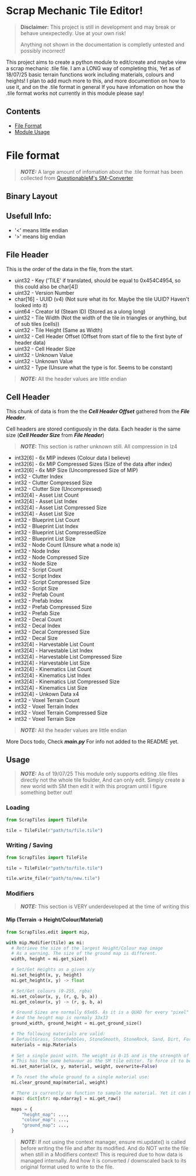 # Scrap Mechanic Tile Editor!

> **Disclaimer:** This project is still in development and may break or behave unexpectedly. Use at your own risk!
> 
> Anything not shown in the documentation is completly untested and possibly incorrect!

This project aims to create a python module to edit/create and maybe view a scrap mechanic .tile file.
I am a LONG way of completing this, Yet as of 18/07/25 basic terrain functions work including materials, colours and heights!
I plan to add much more to this, and more documention on how to use it, and on the .tile format in general
If you have infomation on how the .tile format works not currently in this module please say!

## Contents
- [File Format](#file-format)
- [Module Usage](#usage)


# File format
> **_NOTE:_** A large amount of infomation about the .tile format has been collected from [QuestionableM's SM-Converter](https://github.com/QuestionableM/SM-Converter/)

## Binary Layout

## Usefull Info:
- '<' means little endian
- '>' means big endian


## File Header
This is the order of the data in the file, from the start.

- uint32    - Key ('TILE' if translated, should be equal to 0x454C4954, so this could also be char[4])
- uint32    - Version Number
- char[16]  - UUID (v4) (Not sure what its for. Maybe the tile UUID? Haven't looked into it)
- uint64    - Creator Id (Steam ID) (Stored as a ulong long)
- uint32    - Tile Width (Not the width of the tile in triangles or anything, but of sub tiles (cells))
- uint32    - Tile Height (Same as Width)
- uint32    - Cell Header Offset (Offset from start of file to the first byte of header data)
- uint32    - Cell Header Size
- uint32    - Unknown Value
- uint32    - Unknown Value
- uint32    - Type (Unsure what the type is for. Seems to be constant)

> **_NOTE:_** All the header values are little endian


## Cell Header
This chunk of data is from the the **_Cell Header Offset_** gathered from the **_File Header_**.

Cell headers are stored contiguosly in the data. Each header is the same size (**_Cell Header Size_** from **_File Header_**)

> **_NOTE:_** This section is rather unknown still. All compression in lz4

- int32[6]   - 6x MIP indexes (Colour data I believe)
- int32[6]   - 6x MIP Compressed Sizes (Size of the data after index)
- int32[6]   - 6x MIP Size (Uncompressed Size of MIP)
- int32      - Clutter Index
- int32      - Clutter Compressed Size
- int32      - Clutter Size (Uncompressed)
- int32[4]   - Asset List Count
- int32[4]   - Asset List Index
- int32[4]   - Asset List Compressed Size
- int32[4]   - Asset List Size
- int32      - Blueprint List Count
- int32      - Blueprint List Index
- int32      - Blueprint List CompressedSize
- int32      - Blueprint List Size
- int32      - Node Count (Unsure what a node is)
- int32      - Node Index
- int32      - Node Compressed Size
- int32      - Node Size
- int32      - Script Count
- int32      - Script Index
- int32      - Script Compressed Size
- int32      - Script Size
- int32      - Prefab Count
- int32      - Prefab Index
- int32      - Prefab Compressed Size
- int32      - Prefab Size
- int32      - Decal Count
- int32      - Decal Index
- int32      - Decal Compressed Size
- int32      - Decal Size
- int32[4]   - Harvestable List Count
- int32[4]   - Harvestable List Index
- int32[4]   - Harvestable List Compressed Size
- int32[4]   - Harvestable List Size
- int32[4]   - Kinematics List Count
- int32[4]   - Kinematics List Index
- int32[4]   - Kinematics List Compressed Size
- int32[4]   - Kinematics List Size
- int32[4]   - Unkown Data x4
- int32   - Voxel Terrain Count
- int32   - Voxel Terrain Index
- int32   - Voxel Terrain Compressed Size
- int32   - Voxel Terrain Size

> **_NOTE:_** All the header values are little endian

More Docs todo, Check **_main.py_** For info not added to the README yet.


## Usage

> **_NOTE:_** As of 19/07/25 This module only supports editing .tile files directly not the whole tile foulder, And can only edit. Simply create a new world with SM then edit it with this program until I figure something better out!

### Loading

```python
from ScrapTiles import TileFile

tile = TileFile(r"path/to/file.tile")
```

### Writing / Saving

```python
from ScrapTiles import TileFile

tile = TileFile(r"path/to/file.tile")

tile.write_file(r"path/to/new.tile")
```

### Modifiers
> **_NOTE:_** This section is VERY underdeveloped at the time of writing this

#### Mip (Terrain -> Height/Colour/Material)

```python
from ScrapTiles.edit import mip, 

with mip.Modifier(tile) as mi:
  # Retrieve the size of the largest Height/Colour map image
  # As a warning. The size of the ground map is different.
  width, height = mi.get_size()

  # Set/Get Heights as a given x/y
  mi.set_height(x, y, height)
  mi.get_height(x, y) -> float

  # Set/Get colours (0-255, rgba)
  mi.set_colour(x, y, (r, g, b, a))
  mi.get_colour(x, y) -> (r, g, b, a)

  # Ground Sizes are normally 65x65. As it is a QUAD for every "pixel" in the height map
  # And the height map is normaly 33x33
  ground_width, ground_height = mi.get_ground_size()

  # The following materials are valid:
  # DefaultGrass, StonePebbles, StoneSmooth, StoneRock, Sand, Dirt, ForrestGrass, HayFieldGrass, PlainsGrass
  materials = mip.Materials
  
  # Set a single point with. The weight is 0-15 and is the strength of the material
  # This has the same behavour as the SM tile editor. To force it to be only a given material, use overwrite=True
  mi.set_material(x, y, material, weight, overwrite=False)

  # To reset the whole ground to a single material use:
  mi.clear_ground_map(material, weight)

  # There is currently no function to sample the material. Yet it can be extracted from the get_raw() function
  maps: dict[str: np.ndarray] = mi.get_raw()

  maps = {
      "height_map": ...,
      "colour_map": ...,
      "ground_map": ...,
  }
```

> **_NOTE:_** If not using the context manager, ensure mi.update() is called before writing the file and after its modified. And do NOT write the file when still in a Modifiers context!
> This is required due to how data is managed internally. And how it is converted / downscaled back to its original format used to write to the file.





